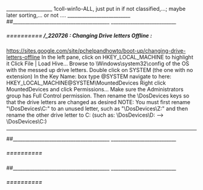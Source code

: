 ___________________ 1coll-win1o-ALL, just put in if not classified,...; maybe later sorting,... or not .... __________________________
##________________________________________  ___________________________


#####  ==========  /_220726 : Changing Drive letters Offline :
https://sites.google.com/site/pchelpandhowto/boot-up/changing-drive-letters-offline
In the left pane, click on HKEY_LOCAL_MACHINE to highlight it
Click File | Load Hive...
Browse to \Windows\system32\config of the OS with the messed up drive letters.
Double click on SYSTEM (the one with no extension)
In the Key Name: box type @SYSTEM
navigate to here:
HKEY_LOCAL_MACHINE\@SYSTEM\MountedDevices
Right click MountedDevices and click Permissions...
Make sure the Administrators group has Full Control permission.
Then rename the \DosDevices keys so that the drive letters are changed as desired
NOTE: You must first rename "\DosDevices\C:" to an unused letter, such as "\DosDevices\Z:" and
then rename the other drive letter to C: (such as: \DosDevices\D: --> \DosDevices\C:)
__________________________________________________________________________________________________
##________________________________________  ___________________________


#####  ==========  
##________________________________________  ___________________________


#####  ==========  
